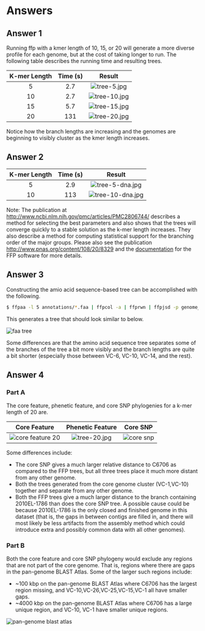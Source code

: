 Answers
=======

Answer 1
--------

Running ffp with a kmer length of 10, 15, or 20 will generate a more diverse profile for each genome, but at the cost of taking longer to run.  The following table describes the running time and resulting trees.

| K-mer Length | Time (s) | Result                             |
|:------------:|:--------:|:----------------------------------:|
| 5            | 2.7      | ![tree-5.jpg](images/tree-5.jpg)   |
| 10           | 2.7      | ![tree-10.jpg](images/tree-10.jpg) |
| 15           | 5.7      | ![tree-15.jpg](images/tree-15.jpg) |
| 20           | 131      | ![tree-20.jpg](images/tree-20.jpg) |

Notice how the branch lengths are increasing and the genomes are beginning to visibly cluster as the kmer length increases.

Answer 2
--------

| K-mer Length | Time (s) | Result                                     |
|:------------:|:--------:|:------------------------------------------:|
| 5            | 2.9      | ![tree-5-dna.jpg](images/tree-5-dna.jpg)   |
| 10           | 113      | ![tree-10-dna.jpg](images/tree-10-dna.jpg) |

Note: The publication at http://www.ncbi.nlm.nih.gov/pmc/articles/PMC2806744/ describes a method for selecting the best parameters and also shows that the trees will converge quickly to a stable solution as the k-mer length increases.  They also describe a method for computing statistical support for the branching order of the major groups.  Please also see the publication http://www.pnas.org/content/108/20/8329 and the [documentation](http://sourceforge.net/projects/ffp-phylogeny/files/?source=navbar) for the FFP software for more details.

Answer 3
--------

Constructing the amio acid sequence-based tree can be accomplished with the following.

```bash
$ ffpaa -l 5 annotations/*.faa | ffpcol -a | ffprwn | ffpjsd -p genome_names_faa.txt | ffptree > tree-5-aa.txt
```

This generates a tree that should look similar to below.

![faa tree](images/tree-5-aa.jpg)

Some differences are that the amino acid sequence tree separates some of the branches of the tree a bit more visibly and the branch lengths are quite a bit shorter (especially those between VC-6, VC-10, VC-14, and the rest).

Answer 4
--------

### Part A

The core feature, phenetic feature, and core SNP phylogenies for a k-mer length of 20 are.

| Core Feature                                | Phenetic Feature                   | Core SNP                       |
|:-------------------------------------------:|:----------------------------------:|:------------------------------:|
| ![core feature 20](images/tree-core-20.jpg) | ![tree-20.jpg](images/tree-20.jpg) | ![core snp][core-snp-tree.jpg] |

Some differences include:

* The core SNP gives a much larger relative distance to C6706 as compared to the FFP trees, but all three trees place it much more distant from any other genome.
* Both the trees generated from the core genome cluster (VC-1,VC-10) together and separate from any other genome.
* Both the FFP trees give a much larger distance to the branch containing 2010EL-1786 than does the core SNP tree.  A possible cause could be because 2010EL-1786 is the only closed and finished genome in this dataset (that is, the gaps in between contigs are filled in, and there will most likely be less artifacts from the assembly method which could introduce extra and possibly common data with all other genomes).

### Part B

Both the core feature and core SNP phylogeny would exclude any regions that are not part of the core genome.  That is, regions where there are gaps in the pan-genome BLAST Atlas.  Some of the larger such regions include:

* ~100 kbp on the pan-genome BLAST Atlas where C6706 has the largest region missing, and VC-10,VC-26,VC-25,VC-15,VC-1 all have smaller gaps.
* ~4000 kbp on the pan-genome BLAST Atlas where C6706 has a large unique region, and VC-10, VC-1 have smaller unique regions.

![pan-genome blast atlas](../gview-server/images/lab4-pangenome-all.jpg) 

[core-snp-tree.jpg]: ../core-snp/images/output-10-tree.jpg
